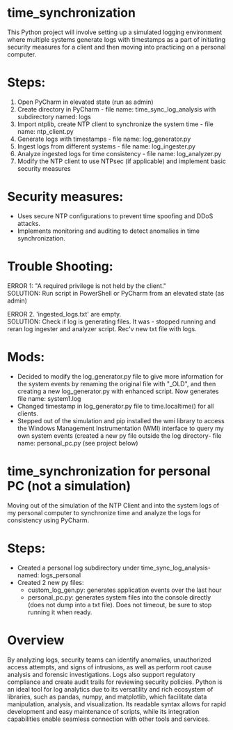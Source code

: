 # time_synchronization
This Python project will involve setting up a simulated logging environment where multiple systems generate logs with timestamps as a part of initiating security measures for a client and then moving into practicing on a personal computer.

# Steps:

1. Open PyCharm in elevated state (run as admin)
2. Create directory in PyCharm - file name: time_sync_log_analysis with subdirectory named: logs
3. Import ntplib, create NTP client to synchronize the system time - file name: ntp_client.py
4. Generate logs with timestamps - file name: log_generator.py
5. Ingest logs from different systems - file name: log_ingester.py
6. Analyze ingested logs for time consistency - file name: log_analyzer.py
7. Modify the NTP client to use NTPsec (if applicable) and implement basic security measures

# Security measures:

- Uses secure NTP configurations to prevent time spoofing and DDoS attacks.
- Implements monitoring and auditing to detect anomalies in time synchronization.

# Trouble Shooting:

ERROR 1: "A required privilege is not held by the client."<br>
SOLUTION: Run script in PowerShell or PyCharm from an elevated state (as admin)

ERROR 2. 'ingested_logs.txt' are empty.<br>
SOLUTION: Check if log is generating files. It was - stopped running and reran log ingester and analyzer script. Rec'v new txt file with logs.

# Mods:
- Decided to modify the log_generator.py file to give more information for the system events by renaming the original file with "_OLD", and then creating a new log_generator.py with enhanced script. Now generates file name: system1.log
- Changed timestamp in log_generator.py file to time.localtime() for all clients.
- Stepped out of the simulation and pip installed the wmi library to access the Windows Management Instrumentation (WMI) interface to query my own system events (created a new py file outside the log directory- file name: personal_pc.py (see project below)

# time_synchronization for personal PC (not a simulation)

Moving out of the simulation of the NTP Client and into the system logs of my personal computer to synchronize time and analyze the logs for consistency using PyCharm.

# Steps:
- Created a personal log subdirectory under time_sync_log_analysis- named: logs_personal
- Created 2 new py files:
  - custom_log_gen.py: generates application events over the last hour
  - personal_pc.py: generates system files into the console directly (does not dump into a txt file). Does not timeout, be sure to stop running it when ready.
 
# Overview

By analyzing logs, security teams can identify anomalies, unauthorized access attempts, and signs of intrusions, as well as perform root cause analysis and forensic investigations. Logs also support regulatory compliance and create audit trails for reviewing security policies. Python is an ideal tool for log analytics due to its versatility and rich ecosystem of libraries, such as pandas, numpy, and matplotlib, which facilitate data manipulation, analysis, and visualization. Its readable syntax allows for rapid development and easy maintenance of scripts, while its integration capabilities enable seamless connection with other tools and services.




